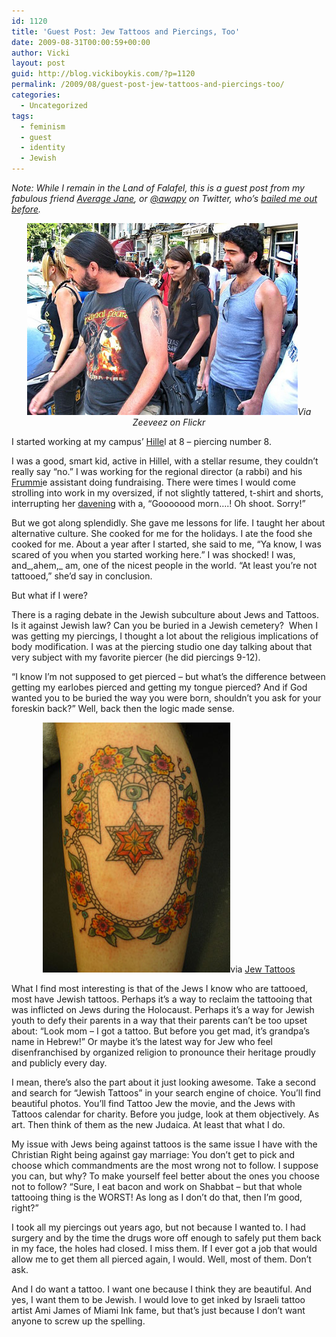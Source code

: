 ```yaml
---
id: 1120
title: 'Guest Post: Jew Tattoos and Piercings, Too'
date: 2009-08-31T00:00:59+00:00
author: Vicki
layout: post
guid: http://blog.vickiboykis.com/?p=1120
permalink: /2009/08/guest-post-jew-tattoos-and-piercings-too/
categories:
  - Uncategorized
tags:
  - feminism
  - guest
  - identity
  - Jewish
---
```

_Note: While I remain in the Land of Falafel, this is a guest post from my fabulous friend [Average Jane](http://iamaveragejane.wordpress.com/), or [@awapy](http://twitter.com/awapy) on Twitter, who&#8217;s [bailed me out before](http://blog.vickiboykis.com/2009/08/17/guest-post-jewish-dating-and-christmas-brisket/)._

<p style="text-align: center;">
  <em><a href="https://raw.githubusercontent.com/veekaybee/wlb/gh-pages/assets/images/2009/08/jewtattoo.jpg"><img class="aligncenter size-full wp-image-1123" title="jewtattoo" src="https://raw.githubusercontent.com/veekaybee/wlb/gh-pages/assets/images/2009/08/jewtattoo.jpg" alt="jewtattoo" width="433" height="307" /></a>Via Zeeveez on Flickr<br /> </em>
</p>

I started working at my campus’ [Hille](http://www.hillel.org/index)l at 8 – piercing number 8.

I was a good, smart kid, active in Hillel, with a stellar resume, they couldn’t really say “no.” I was working for the regional director (a rabbi) and his [Frummi](http://www.urbandictionary.com/define.php?term=frummie)e assistant doing fundraising. There were times I would come strolling into work in my oversized, if not slightly tattered, t-shirt and shorts, interrupting her [davening](http://en.wikipedia.org/wiki/Jewish_services) with a, “Gooooood morn….! Oh shoot. Sorry!”

But we got along splendidly. She gave me lessons for life. I taught her about alternative culture. She cooked for me for the holidays. I ate the food she cooked for me. About a year after I started, she said to me, “Ya know, I was scared of you when you started working here.” I was shocked! I was, and_,ahem,_ am, one of the nicest people in the world. “At least you’re not tattooed,” she’d say in conclusion.

But what if I were?

There is a raging debate in the Jewish subculture about Jews and Tattoos. Is it against Jewish law? Can you be buried in a Jewish cemetery?  When I was getting my piercings, I thought a lot about the religious implications of body modification. I was at the piercing studio one day talking about that very subject with my favorite piercer (he did piercings 9-12).

“I know I’m not supposed to get pierced – but what’s the difference between getting my earlobes pierced and getting my tongue pierced? And if God wanted you to be buried the way you were born, shouldn’t you ask for your foreskin back?” Well, back then the logic made sense.

<p style="text-align: center;">
  <a href="https://raw.githubusercontent.com/veekaybee/wlb/gh-pages/assets/images/2009/08/hamsa-tattoo.jpg"><img class="aligncenter size-full wp-image-1128" title="hamsa tattoo" src="https://raw.githubusercontent.com/veekaybee/wlb/gh-pages/assets/images/2009/08/hamsa-tattoo.jpg" alt="hamsa tattoo" width="300" height="400" /></a>via <a href="http://star-of-david.blogspot.com/2009_06_01_archive.html#7506201202720721287">Jew Tattoos</a>
</p>

What I find most interesting is that of the Jews I know who are tattooed, most have Jewish tattoos. Perhaps it’s a way to reclaim the tattooing that was inflicted on Jews during the Holocaust. Perhaps it’s a way for Jewish youth to defy their parents in a way that their parents can’t be too upset about: “Look mom – I got a tattoo. But before you get mad, it’s grandpa’s name in Hebrew!” Or maybe it’s the latest way for Jew who feel disenfranchised by organized religion to pronounce their heritage proudly and publicly every day.

I mean, there’s also the part about it just looking awesome. Take a second and search for “Jewish Tattoos” in your search engine of choice. You’ll find beautiful photos. You’ll find Tattoo Jew the movie, and the Jews with Tattoos calendar for charity. Before you judge, look at them objectively. As art. Then think of them as the new Judaica. At least that what I do.

My issue with Jews being against tattoos is the same issue I have with the  Christian Right being against gay marriage: You don’t get to pick and choose which commandments are the most wrong not to follow. I suppose you can, but why? To make yourself feel better about the ones you choose not to follow? “Sure, I eat bacon and work on Shabbat – but that whole tattooing thing is the WORST! As long as I don’t do that, then I’m good, right?”

I took all my piercings out years ago, but not because I wanted to. I had surgery and by the time the drugs wore off enough to safely put them back in my face, the holes had closed. I miss them. If I ever got a job that would allow me to get them all pierced again, I would. Well, most of them. Don’t ask.

And I do want a tattoo. I want one because I think they are beautiful. And yes, I want them to be Jewish. I would love to get inked by Israeli tattoo artist Ami James of Miami Ink fame, but that’s just because I don’t want anyone to screw up the spelling.
